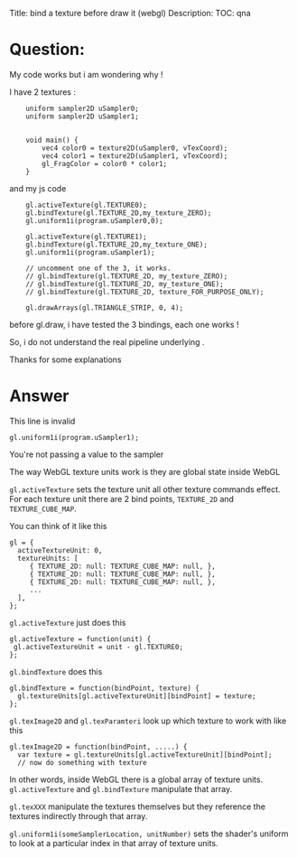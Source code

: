 Title: bind a texture before draw it (webgl)
Description:
TOC: qna

# Question:

My code works but i am wondering why !

I have 2 textures :

        uniform sampler2D uSampler0;
        uniform sampler2D uSampler1;


        void main() {
            vec4 color0 = texture2D(uSampler0, vTexCoord);
            vec4 color1 = texture2D(uSampler1, vTexCoord);
            gl_FragColor = color0 * color1;
        }

and my js code


        gl.activeTexture(gl.TEXTURE0);
        gl.bindTexture(gl.TEXTURE_2D,my_texture_ZERO); 
        gl.uniform1i(program.uSampler0,0); 
    
        gl.activeTexture(gl.TEXTURE1);
        gl.bindTexture(gl.TEXTURE_2D,my_texture_ONE); 
        gl.uniform1i(program.uSampler1); 
    
        // uncomment one of the 3, it works.
        // gl.bindTexture(gl.TEXTURE_2D, my_texture_ZERO);
        // gl.bindTexture(gl.TEXTURE_2D, my_texture_ONE);
        // gl.bindTexture(gl.TEXTURE_2D, texture_FOR_PURPOSE_ONLY);
    
        gl.drawArrays(gl.TRIANGLE_STRIP, 0, 4);
    

before gl.draw, i have tested the 3 bindings,
each one works !

So, i do not understand the real pipeline underlying .

Thanks for some explanations 

# Answer

This line is invalid

    gl.uniform1i(program.uSampler1); 

You're not passing a value to the sampler

The way WebGL texture units work is they are global state inside WebGL

`gl.activeTexture` sets the texture unit all other texture commands effect. For each texture unit there are 2 bind points, `TEXTURE_2D` and `TEXTURE_CUBE_MAP`.

You can think of it like this

    gl = {
      activeTextureUnit: 0,
      textureUnits: [
         { TEXTURE_2D: null: TEXTURE_CUBE_MAP: null, },
         { TEXTURE_2D: null: TEXTURE_CUBE_MAP: null, },
         { TEXTURE_2D: null: TEXTURE_CUBE_MAP: null, },
         ...
      ],
    };

`gl.activeTexture` just does this

    gl.activeTexture = function(unit) {
     gl.activeTextureUnit = unit - gl.TEXTURE0;
    };

`gl.bindTexture` does this

    gl.bindTexture = function(bindPoint, texture) {
      gl.textureUnits[gl.activeTextureUnit][bindPoint] = texture;
    };

`gl.texImage2D` and `gl.texParamteri` look up which texture to work with like this

    gl.texImage2D = function(bindPoint, .....) {
      var texture = gl.textureUnits[gl.activeTextureUnit][bindPoint];
      // now do something with texture
 
In other words, inside WebGL there is a global array of texture units. `gl.activeTexture` and `gl.bindTexture` manipulate that array.

`gl.texXXX` manipulate the textures themselves but they reference the textures indirectly through that array.

`gl.uniform1i(someSamplerLocation, unitNumber)` sets the shader's uniform to look at a particular index in that array of texture units.


